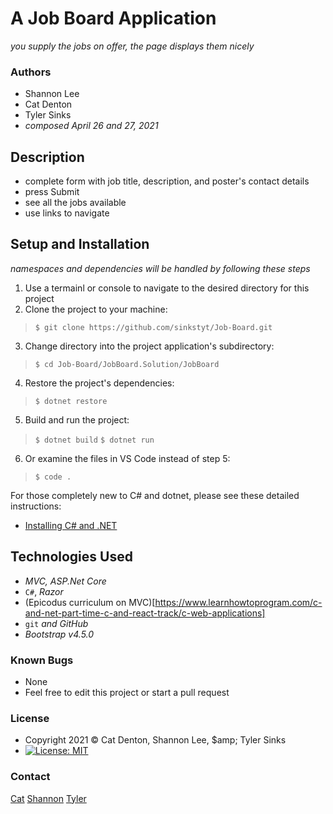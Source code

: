 # A Job Board Application
_you supply the jobs on offer, the page displays them nicely_

### Authors
* Shannon Lee
* Cat Denton
* Tyler Sinks
* _composed April 26 and 27, 2021_

## Description
* complete form with job title, description, and poster's contact details
* press Submit
* see all the jobs available
* use links to navigate

## Setup and Installation
_namespaces and dependencies will be handled by following these steps_

1. Use a termainl or console to navigate to the desired directory for this project
2. Clone the project to your machine:
> ` $ git clone https://github.com/sinkstyt/Job-Board.git `
3. Change directory into the project application's subdirectory:
> ` $ cd Job-Board/JobBoard.Solution/JobBoard `
4. Restore the project's dependencies:
> ` $ dotnet restore `
5. Build and run the project:
> ` $ dotnet build `
> ` $ dotnet run `
6. Or examine the files in VS Code instead of step 5:
> ` $ code . `

For those completely new to C# and dotnet, please see these detailed instructions:
* [Installing C# and .NET](https://www.learnhowtoprogram.com/c-and-net-part-time-c-and-react-track/getting-started-with-c/installing-c-and-net)

## Technologies Used
* _MVC, ASP.Net Core_
* `C#`, _Razor_
* (Epicodus curriculum on MVC)[https://www.learnhowtoprogram.com/c-and-net-part-time-c-and-react-track/c-web-applications]
* `git` _and GitHub_
* _Bootstrap v4.5.0_

### Known Bugs
* None
* Feel free to edit this project or start a pull request

### License
* Copyright 2021 :copyright:  Cat Denton, Shannon Lee, $amp; Tyler Sinks
* [![License: MIT](https://img.shields.io/badge/License-MIT-yellow.svg)](https://github.com/saoud/csharp-TDD-template/blob/main/LICENSE)

### Contact
[Cat](mailto:willwdenton@gmail.com)
[Shannon](mailto:shannonleehj@gmail.com)
[Tyler](mailto:tyler.sinks@gmail.com)